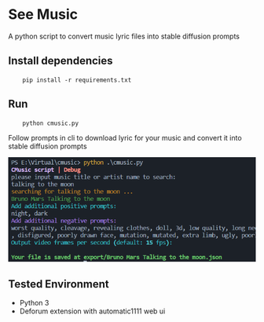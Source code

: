 # See Music

A python script to convert music lyric files into stable diffusion prompts

## Install dependencies

```shell
    pip install -r requirements.txt
```

## Run

```shell
    python cmusic.py
```

Follow prompts in cli to download lyric for your music and convert it into stable diffusion prompts

![alt text](https://github.com/rasht-org/cmusic/blob/main/sample.png?raw=true)

## Tested Environment

- Python 3
- Deforum extension with automatic1111 web ui
